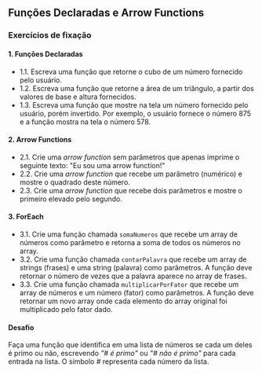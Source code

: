 ## Funções Declaradas e Arrow Functions

### Exercícios de fixação

#### 1. Funções Declaradas

* 1.1\. Escreva uma função que retorne o cubo de um número fornecido pelo usuário.
* 1.2\. Escreva uma função que retorne a área de um triângulo, a partir dos valores de base e altura fornecidos.
* 1.3\. Escreva uma função que mostre na tela um número fornecido pelo usuário, porém invertido. Por exemplo, o usuário fornece o número 875 e a função mostra na tela o número 578.


#### 2. Arrow Functions

* 2.1\. Crie uma _arrow function_ sem parâmetros que apenas imprime o seguinte texto: "Eu sou uma arrow function!"
* 2.2\. Crie uma _arrow function_ que recebe um parâmetro (numérico) e mostre o quadrado deste número.
* 2.3\. Crie uma _arrow function_ que recebe dois parâmetros e mostre o primeiro elevado pelo segundo.

#### 3. ForEach

* 3.1\. Crie uma função chamada `somaNumeros` que recebe um array de números como parâmetro e retorna a soma de todos os números no array.
* 3.2\. Crie uma função chamada `contarPalavra` que recebe um array de strings (frases) e uma string (palavra) como parâmetros. A função deve retornar o número de vezes que a palavra aparece no array de frases.
* 3.3\. Crie uma função chamada `multiplicarPorFator` que recebe um array de números e um número (fator) como parâmetros. A função deve retornar um novo array onde cada elemento do array original foi multiplicado pelo fator dado.


#### Desafio

Faça uma função que identifica em uma lista de números se cada um deles é primo ou não, escrevendo _"# é primo"_ ou _"# não é primo"_ para cada entrada na lista. O símbolo _#_ representa cada número da lista.

